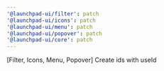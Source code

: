 ```yaml
---
'@launchpad-ui/filter': patch
'@launchpad-ui/icons': patch
'@launchpad-ui/menu': patch
'@launchpad-ui/popover': patch
'@launchpad-ui/core': patch
---
```


[Filter, Icons, Menu, Popover] Create ids with useId
